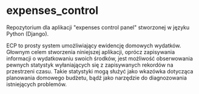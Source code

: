 # expenses_control
Repozytorium dla aplikacji "expenses control panel" stworzonej w języku Python (Django).

ECP to prosty system umożliwiający ewidencję domowych wydatków. Głownym celem stworzenia niniejszej aplikacji, oprócz zapisywania informacji o wydatkowaniu swoich środków, jest możliwość obserwowania pewnych statystyk wyłaniających się z zapisywanych rekordów na przestrzeni czasu. Takie statystyki mogą służyć jako wkazówka dotycząca planowania domowego budżetu, bądź jako narzędzie do diagnozowania istniejących problemów.
